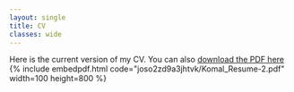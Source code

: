```yaml
---
layout: single
title: CV
classes: wide
---
```


Here is the current version of my CV. You can also [download the PDF here](https://www.dropbox.com/s/9zcqz562uva73rs/Komal_Resume-2.pdf?dl=0)
{% include embedpdf.html code="joso2zd9a3jhtvk/Komal_Resume-2.pdf" width=100 height=800 %}


